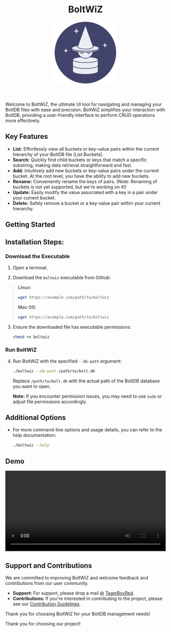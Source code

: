 <div align="center" style="margin-bottom: 50px">

# BoltWiZ
<img src="./docs/img/icon.png" width="200">

</div>

 Welcome to BoltWiZ, the ultimate UI tool for navigating and managing your BoltDB files with ease and precision. BoltWiZ simplifies your interaction with BoltDB, providing a user-friendly interface to perform CRUD operations more effectively.

## Key Features

- **List:** Effortlessly view all buckets or key-value pairs within the current hierarchy of your BoltDB file [List Buckets].
- **Search:** Quickly find child buckets or keys that match a specific substring, making data retrieval straightforward and fast.
- **Add:** Intuitively add new buckets or key-value pairs under the current bucket. At the root level, you have the ability to add new buckets.
- **Rename:** Conveniently rename the keys of pairs. (Note: Renaming of buckets is not yet supported, but we're working on it!)
- **Update:** Easily modify the value associated with a key in a pair under your current bucket.
- **Delete:** Safely remove a bucket or a key-value pair within your current hierarchy.

## Getting Started

## Installation Steps:

### Download the Executable

1. Open a terminal.

2. Download the `boltwiz` executable from Github:

> **Linux:**
> ```bash
> wget https://example.com/path/to/boltwiz
> ```
> **Mac OS:**
> ```bash
> wget https://example.com/path/to/boltwiz
> ```

3. Ensure the downloaded file has executable permissions:

   ```bash
   chmod +x boltwiz
   ```

### Run BoltWiZ

4. Run BoltWiZ with the specified `--db-path` argument:

   ```bash
   ./boltwiz --db-path /path/to/bolt.db
   ```

   Replace `/path/to/bolt.db` with the actual path of the BoltDB database you want to open.

   **Note:** If you encounter permission issues, you may need to use `sudo` or adjust file permissions accordingly.

## Additional Options

- For more command-line options and usage details, you can refer to the help documentation:

  ```bash
  ./boltwiz --help
  ```

## Demo
<video width="100%" autoplay controls>
  <source src="./docs/video/DemoBolt.mp4" type="video/mp4">
</video>

## Support and Contributions

We are committed to improving BoltWiZ and welcome feedback and contributions from our user community.

- **Support:** For support, please drop a mail @ [TeamRoyRed](teamroyred@gmail.com).
- **Contributions:** If you're interested in contributing to the project, please see our [Contribution Guidelines](./CONTRIBUTION.md).

Thank you for choosing BoltWiZ for your BoltDB management needs!

Thank you for choosing our project!